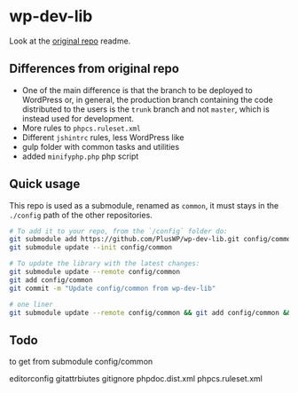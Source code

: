 # wp-dev-lib

Look at the [original repo](https://github.com/xwp/wp-dev-lib) readme.

Differences from original repo
---------------
- One of the main difference is that the branch to be deployed to WordPress or, in general, the production branch containing the code distributed to the users is the `trunk` branch and not `master`, which is instead used for development.
- More rules to `phpcs.ruleset.xml`
- Different `jshintrc` rules, less WordPress like
- gulp folder with common tasks and utilities
- added `minifyphp.php` php script

Quick usage
---------------
This repo is used as a submodule, renamed as `common`, it must stays in the `./config` path of the other repositories.

```bash
# To add it to your repo, from the `/config` folder do:
git submodule add https://github.com/PlusWP/wp-dev-lib.git config/common
git submodule update --init config/common

# To update the library with the latest changes:
git submodule update --remote config/common
git add config/common
git commit -m "Update config/common from wp-dev-lib"

# one liner
git submodule update --remote config/common && git add config/common && git commit -m "Update config/common from wp-dev-lib"
```

Todo
---------------
to get from submodule config/common

editorconfig
gitattrbiutes
gitignore
phpdoc.dist.xml
phpcs.ruleset.xml
